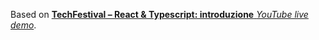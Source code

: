Based on [**TechFestival – React & Typescript: introduzione** *YouTube live demo*](https://www.youtube.com/watch?v=jLl558VgjIo).